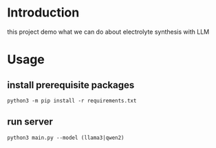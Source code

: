 # Introduction

this project demo what we can do about electrolyte synthesis with LLM

# Usage

## install prerequisite packages

```shell
python3 -m pip install -r requirements.txt
```

## run server

```shell
python3 main.py --model (llama3|qwen2)
```
